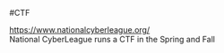 #CTF

https://www.nationalcyberleague.org/    
National CyberLeague runs a CTF in the Spring and Fall
